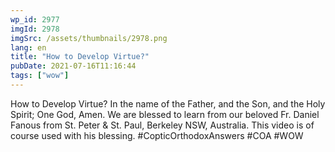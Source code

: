 ```yaml
---
wp_id: 2977
imgId: 2978
imgSrc: /assets/thumbnails/2978.png
lang: en
title: "How to Develop Virtue?"
pubDate: 2021-07-16T11:16:44
tags: ["wow"]
---
```


<!-- page: 6 -->

<p>How to Develop Virtue? In the name of the Father, and the Son, and the Holy Spirit; One God, Amen. We are blessed to learn from our beloved Fr. Daniel Fanous from St. Peter &amp; St. Paul, Berkeley NSW, Australia. This video is of course used with his blessing. #CopticOrthodoxAnswers​ #COA​ #WOW​</p>
